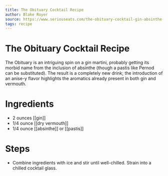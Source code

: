 ```yaml
---
title: The Obituary Cocktail Recipe
author: Blake Royer
source: https://www.seriouseats.com/the-obituary-cocktail-gin-absinthe-vermouth
tags: recipe
---
```

# The Obituary Cocktail Recipe
The Obituary is an intriguing spin on a gin martini, probably getting its morbid name from the inclusion of absinthe (though a pastis like Pernod can be substituted). The result is a completely new drink; the introduction of an anise-y flavor highlights the aromatics already present in both gin and vermouth.
# Ingredients
- 2 ounces [[gin]] 
- 1/4 ounce [[dry vermouth]]
- 1/4 ounce [[absinthe]] or [[pastis]]
# Steps
- Combine ingredients with ice and stir until well-chilled. Strain into a chilled cocktail glass.
